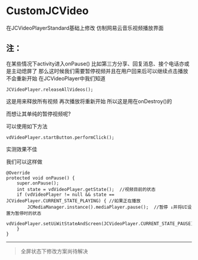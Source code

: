 # CustomJCVideo
在JCVideoPlayerStandard基础上修改  仿制网易云音乐视频播放界面





## 注：

在某些情况下activity进入onPause()
比如第三方分享、回复消息、接个电话亦或是主动熄屏了
那么这时候我们需要暂停视频并且在用户回来后可以继续点击播放   不会重新开始
在JCVideoPlayer中我们知道
```
JCVideoPlayer.releaseAllVideos();
```
这是用来释放所有视频  再次播放将重新开始
所以这是用在onDestroy()的

而想让其单纯的暂停视频呢?

可以使用如下方法
```
vdVideoPlayer.startButton.performClick();
```
实测效果不佳

我们可以这样做
```
@Override
protected void onPause() {
    super.onPause();
    int state = vdVideoPlayer.getState();  //视频目前的状态
    if (vdVideoPlayer != null && state == JCVideoPlayer.CURRENT_STATE_PLAYING) { //如果正在播放
        JCMediaManager.instance().mediaPlayer.pause();  //暂停 ↓并将UI设置为暂停时的状态
        vdVideoPlayer.setUiWitStateAndScreen(JCVideoPlayer.CURRENT_STATE_PAUSE);
    }
}
```

---
> 全屏状态下修改方案尚待解决

